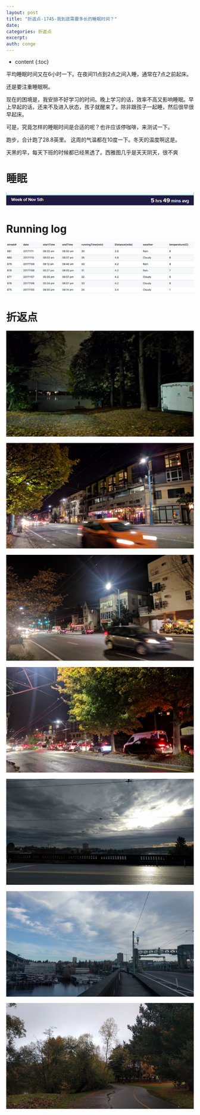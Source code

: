 ```yaml
---
layout: post
title: "折返点-1745-我到底需要多长的睡眠时间？"
date:
categories: 折返点
excerpt:
auth: conge
---
```

* content
{:toc}

平均睡眠时间又在6小时一下。在夜间11点到2点之间入睡，通常在7点之前起床。

还是要注重睡眠啊。

现在的困境是，我安排不好学习的时间。晚上学习的话，效率不高又影响睡眠。早上早起的话，还来不及进入状态，孩子就醒来了。除非跟孩子一起睡，然后很早很早起床。

可是，究竟怎样的睡眠时间是合适的呢？也许应该停咖啡，来测试一下。

跑步，合计跑了28.8英里。 这周的气温都在10度一下。冬天的温度啊这是。

天黑的早，每天下班的时候都已经黑透了。西雅图几乎是天天阴天，很不爽


# 睡眠
![](/assets/images/折返点/118382-21601efc188098e1.png)

# Running log
![Running log Week 45, 2017](/assets/images/折返点/118382-54ec797dffb2de3b.png)

# 折返点
![20171105.jpg](/assets/images/折返点/118382-a6cafbc18c73a6c8.jpg)

![20171106.jpg](/assets/images/折返点/118382-567625a355b17295.jpg)

![20171107.jpg](/assets/images/折返点/118382-97324b322ee13d55.jpg)

![20171108.jpg](/assets/images/折返点/118382-91914f77cb936813.jpg)

![20171109.jpg](/assets/images/折返点/118382-c2b3231e892a2e96.jpg)

![20171110.jpg](/assets/images/折返点/118382-fbf96a103141cd7a.jpg)

![20171111.jpg](/assets/images/折返点/118382-ab17000be9c3ffb2.jpg)

